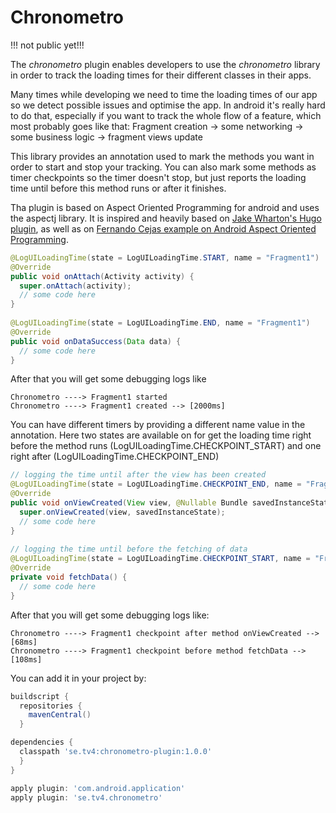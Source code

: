# Chronometro

!!! not public yet!!!

The *chronometro* plugin enables developers to use the *chronometro* library in order to track the loading times for their different classes in their apps.

Many times while developing we need to time the loading times of our app so we detect possible issues and optimise the app. In android 
it's really hard to do that, especially if you want to track the whole flow of a feature, which most probably goes like that:
Fragment creation -> some networking -> some business logic -> fragment views update

This library provides an annotation used to mark the methods you want in order to start and stop your tracking. You can also mark some 
methods as timer checkpoints so the timer doesn't stop, but just reports the loading time until before this method runs or after 
it finishes. 

Tha plugin is based on Aspect Oriented Programming for android and uses the aspectj library. It is inspired and heavily based on [Jake 
Wharton's Hugo plugin](https://github.com/JakeWharton/hugo), as well as on [Fernando Cejas example on Android Aspect Oriented 
Programming](http://fernandocejas.com/2014/08/03/aspect-oriented-programming-in-android/).
```java
@LogUILoadingTime(state = LogUILoadingTime.START, name = "Fragment1")
@Override
public void onAttach(Activity activity) {
  super.onAttach(activity);
  // some code here
}
    
@LogUILoadingTime(state = LogUILoadingTime.END, name = "Fragment1")
@Override
public void onDataSuccess(Data data) {
  // some code here
}
```

    
After that you will get some debugging logs like
```
Chronometro ----> Fragment1 started
Chronometro ----> Fragment1 created --> [2000ms]
```

You can have different timers by providing a different name value in the annotation. Here two states are available on for get the loading time right before the method runs (LogUILoadingTime.CHECKPOINT_START) and one right after (LogUILoadingTime.CHECKPOINT_END)

```java    
// logging the time until after the view has been created
@LogUILoadingTime(state = LogUILoadingTime.CHECKPOINT_END, name = "Fragment1")
@Override
public void onViewCreated(View view, @Nullable Bundle savedInstanceState) {
  super.onViewCreated(view, savedInstanceState);
  // some code here
}
    
// logging the time until before the fetching of data
@LogUILoadingTime(state = LogUILoadingTime.CHECKPOINT_START, name = "Fragment1")
@Override
private void fetchData() {
  // some code here
}
```
    
After that you will get some debugging logs like:
```
Chronometro ----> Fragment1 checkpoint after method onViewCreated --> [68ms]
Chronometro ----> Fragment1 checkpoint before method fetchData --> [108ms]
```
  
  
You can add it in your project by:
```groovy
buildscript {
  repositories {
    mavenCentral()
  }

dependencies {
  classpath 'se.tv4:chronometro-plugin:1.0.0'
  }
}

apply plugin: 'com.android.application'
apply plugin: 'se.tv4.chronometro'
```
